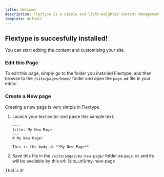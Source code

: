 ```yaml
---
title: Welcome  
description: Flextype is a simple and light-weighted Content Management System
template: default  
---
```


## Flextype is succesfully installed!  
You can start editing the content and customising your site.

### Edit this Page
To edit this page, simply go to the folder you installed Flextype, and then browse to the `/site/pages/home/` folder and open the `page.md` file in your editor.

### Create a New page
Creating a new page is very simple in Flextype.  

1. Launch your text editor and paste this sample text:

    ```
    ---
    title: My New Page
    ---
    # My New Page!

    This is the body of **My New Page**
    ```

2. Save this file in the `/site/pages/my-new-page/` folder as `page.md` and its will be available by this url: [site_url]/my-new-page


That is it!
